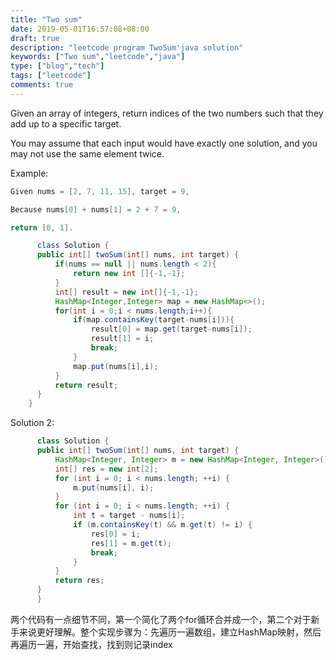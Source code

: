 ```yaml
---
title: "Two sum"
date: 2019-05-01T16:57:08+08:00
draft: true
description: "leetcode program TwoSum'java solution"
keywords: ["Two sum","leetcode","java"]
type: ["blog","tech"]
tags: ["leetcode"]
comments: true
---
```



Given an array of integers, return indices of the two numbers such that they add up to a specific target.

You may assume that each input would have exactly one solution, and you may not use the same element twice.

<!--more-->

Example:
```java
Given nums = [2, 7, 11, 15], target = 9,

Because nums[0] + nums[1] = 2 + 7 = 9,

return [0, 1].

      class Solution {
      public int[] twoSum(int[] nums, int target) {
          if(nums == null || nums.length < 2){
              return new int []{-1,-1};
          }
          int[] result = new int[]{-1,-1};
          HashMap<Integer,Integer> map = new HashMap<>();
          for(int i = 0;i < nums.length;i++){
              if(map.containsKey(target-nums[i])){
                  result[0] = map.get(target-nums[i]);
                  result[1] = i; 
                  break;
              }
              map.put(nums[i],i);
          }
          return result;
      }
    } 
```
Solution 2:

```java
      class Solution {
      public int[] twoSum(int[] nums, int target) {
          HashMap<Integer, Integer> m = new HashMap<Integer, Integer>();
          int[] res = new int[2];
          for (int i = 0; i < nums.length; ++i) {
              m.put(nums[i], i);
          }
          for (int i = 0; i < nums.length; ++i) {
              int t = target - nums[i];
              if (m.containsKey(t) && m.get(t) != i) {
                  res[0] = i;
                  res[1] = m.get(t);
                  break;
              }
          }
          return res;
      }
      } 
```

两个代码有一点细节不同，第一个简化了两个for循环合并成一个，第二个对于新手来说更好理解。整个实现步骤为：先遍历一遍数组，建立HashMap映射，然后再遍历一遍，开始查找，找到则记录index


